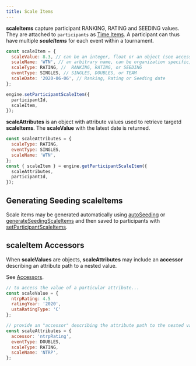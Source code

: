 ```yaml
---
title: Scale Items
---
```


**scaleItems** capture participant RANKING, RATING and SEEDING values. They are attached to `participants` as [Time Items](./timeItems).
A participant can thus have multiple **_scaleItems_** for each event within a tournament.

```js
const scaleItem = {
  scaleValue: 8.3, // can be an integer, float or an object (see accessor below)
  scaleName: 'WTN', // an arbitrary name, can be organization specific, e.g. 'NTRP' or 'UTR'
  scaleType: RATING, //  RANKING, RATING, or SEEDING
  eventType: SINGLES, // SINGLES, DOUBLES, or TEAM
  scaleDate: '2020-06-06', // Ranking, Rating or Seeding date
};

engine.setParticipantScaleItem({
  participantId,
  scaleItem,
});
```

**scaleAttributes** is an object with attribute values used to retrieve targetd **scaleItems**. The **scaleValue** with the latest date is returned.

```js
const scaleAttributes = {
  scaleType: RATING,
  eventType: SINGLES,
  scaleName: 'WTN',
};
const { scaleItem } = engine.getParticipantScaleItem({
  scaleAttributes,
  participantId,
});
```

## Generating Seeding scaleItems

Scale items may be generated automatically using [autoSeeding](/docs/governors/draws-governor#autoseeding) or [generateSeedingScaleItems](/docs/governors/generation-governor#generateseedingscaleitems) and then saved to participants with [setParticipantScaleItems](/docs/governors/participant-governor#setparticipantscaleitems).

## scaleItem Accessors

When **scaleValues** are objects, **scaleAttributes** may include an **accessor** describing an attribute path to a nested value.

See [Accessors](/docs/concepts/accessors).

```js
// to access the value of a particular attribute...
const scaleValue = {
  ntrpRating: 4.5
  ratingYear: '2020',
  ustaRatingType: 'C'
};

// provide an "accessor" describing the attribute path to the nested value in the scaleValue.
const scaleAttributes = {
  accessor: 'ntrpRating',
  eventType: DOUBLES,
  scaleType: RATING,
  scaleName: 'NTRP',
};
```
